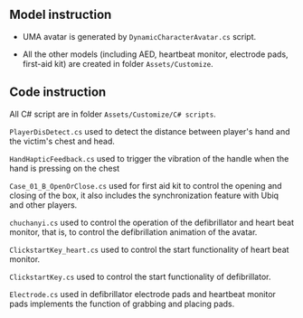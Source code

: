 ## Model instruction
- UMA avatar is generated by `DynamicCharacterAvatar.cs` script.

- All the other models (including AED, heartbeat monitor, electrode pads, first-aid kit)  are created in folder `Assets/Customize`.

## Code instruction
All C# script are in folder `Assets/Customize/C# scripts`.

`PlayerDisDetect.cs` used to detect the distance between player's hand and the victim's chest and head.    

`HandHapticFeedback.cs` used to trigger the vibration of the handle when the hand is pressing on the chest 

`Case_01_B_OpenOrClose.cs` used for first aid kit to control the opening and closing of the box, it also includes the synchronization feature with Ubiq and other players.

`chuchanyi.cs` used to control the operation of the defibrillator and heart beat monitor, that is, to control the defibrillation animation of the avatar.

`ClickstartKey_heart.cs` used to control the start functionality of heart beat monitor.

`ClickstartKey.cs` used to control the start functionality of defibrillator.

`Electrode.cs` used in defibrillator electrode pads and heartbeat monitor pads implements the function of grabbing and placing pads.
